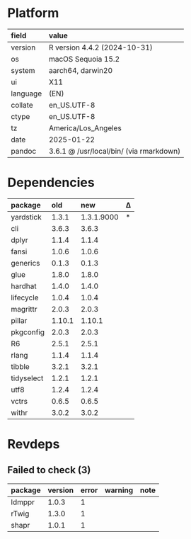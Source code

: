 # Platform

|field    |value                                   |
|:--------|:---------------------------------------|
|version  |R version 4.4.2 (2024-10-31)            |
|os       |macOS Sequoia 15.2                      |
|system   |aarch64, darwin20                       |
|ui       |X11                                     |
|language |(EN)                                    |
|collate  |en_US.UTF-8                             |
|ctype    |en_US.UTF-8                             |
|tz       |America/Los_Angeles                     |
|date     |2025-01-22                              |
|pandoc   |3.6.1 @ /usr/local/bin/ (via rmarkdown) |

# Dependencies

|package    |old    |new        |Δ  |
|:----------|:------|:----------|:--|
|yardstick  |1.3.1  |1.3.1.9000 |*  |
|cli        |3.6.3  |3.6.3      |   |
|dplyr      |1.1.4  |1.1.4      |   |
|fansi      |1.0.6  |1.0.6      |   |
|generics   |0.1.3  |0.1.3      |   |
|glue       |1.8.0  |1.8.0      |   |
|hardhat    |1.4.0  |1.4.0      |   |
|lifecycle  |1.0.4  |1.0.4      |   |
|magrittr   |2.0.3  |2.0.3      |   |
|pillar     |1.10.1 |1.10.1     |   |
|pkgconfig  |2.0.3  |2.0.3      |   |
|R6         |2.5.1  |2.5.1      |   |
|rlang      |1.1.4  |1.1.4      |   |
|tibble     |3.2.1  |3.2.1      |   |
|tidyselect |1.2.1  |1.2.1      |   |
|utf8       |1.2.4  |1.2.4      |   |
|vctrs      |0.6.5  |0.6.5      |   |
|withr      |3.0.2  |3.0.2      |   |

# Revdeps

## Failed to check (3)

|package |version |error |warning |note |
|:-------|:-------|:-----|:-------|:----|
|ldmppr  |1.0.3   |1     |        |     |
|rTwig   |1.3.0   |1     |        |     |
|shapr   |1.0.1   |1     |        |     |

